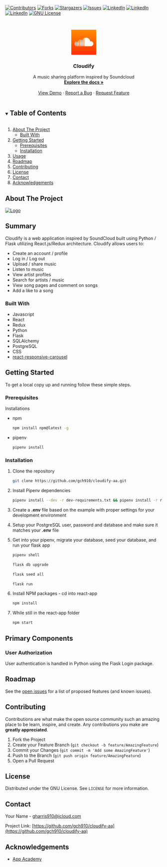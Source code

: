 [![Contributors][contributors-shield]][contributors-url]
[![Forks][forks-shield]][forks-url]
[![Stargazers][stars-shield]][stars-url]
[![Issues][issues-shield]][issues-url]
[![LinkedIn][linkedin-shield]][linkedin-url-gabriel]
[![LinkedIn][linkedin-shield]][linkedin-url-josh]
[![LinkedIn][linkedin-shield]][linkedin-url-jevon]
[![GNU License][license-shield]][license-url]


<br />
<p align="center">
  <a href="https://cloudify-aa.herokuapp.com/">
    <img src="favicon.png" alt="Logo" width="80" height="80">
  </a>

  <h3 align="center">Cloudify</h3>

  <p align="center">
    A music sharing platform inspired by Soundcloud
    <br />
    <a href="https://github.com/gch910/cloudify-aa"><strong>Explore the docs »</strong></a>
    <br />
    <br />
    <a href="https://github.com/gch910/cloudify-aa">View Demo</a>
    ·
    <a href="https://github.com/gch910/cloudify-aa/issues">Report a Bug</a>
    ·
    <a href="https://github.com/gch910/cloudify-aa/issues">Request Feature</a>
  </p>
</p>

<!-- TABLE OF CONTENTS -->
<details open="open">
  <summary><h2 style="display: inline-block">Table of Contents</h2></summary>
  <ol>
    <li>
      <a href="#about-the-project">About The Project</a>
      <ul>
        <li><a href="#built-with">Built With</a></li>
      </ul>
    </li>
    <li>
      <a href="#getting-started">Getting Started</a>
      <ul>
        <li><a href="#prerequisites">Prerequisites</a></li>
        <li><a href="#installation">Installation</a></li>
      </ul>
    </li>
    <li><a href="#usage">Usage</a></li>
    <li><a href="#roadmap">Roadmap</a></li>
    <li><a href="#contributing">Contributing</a></li>
    <li><a href="#license">License</a></li>
    <li><a href="#contact">Contact</a></li>
    <li><a href="#acknowledgements">Acknowledgements</a></li>
  </ol>
</details>

<!-- ABOUT THE PROJECT -->

## About The Project

<a href="https://cloudify-aa.herokuapp.com/">
  <img src="https://i.gyazo.com/26167b24155ea8ed1fc79b3587542161.png" alt="Logo" >
</a>

## Summary

Cloudify is a web application inspired by SoundCloud built using Python / Flask utilizing React.js/Redux architecture. Cloudify allows users to:

- Create an account / profile
- Log in / Log out
- Upload / share music
- Listen to music
- View artist profiles
- Search for artists / music
- View song pages and comment on songs
- Add a like to a song

### Built With

- Javascript
- React
- Redux
- Python
- Flask
- SQLAlchemy
- PostgreSQL
- CSS
- [react-responsive-carousel](https://www.npmjs.com/package/react-responsive-carousel)

<!-- GETTING STARTED -->

## Getting Started

To get a local copy up and running follow these simple steps.

### Prerequisites

Installations

- npm

  ```sh
  npm install npm@latest -g
  ```

- pipenv

  ```sh
  pipenv install
  ```

### Installation

1. Clone the repository

   ```sh
   git clone https://github.com/gch910/cloudify-aa.git

   ```

2. Install Pipenv dependencies

   ```sh
   pipenv install --dev -r dev-requirements.txt && pipenv install -r requirements.txt
   ```

3. Create a **.env** file based on the example with proper settings for your
   development environment
4. Setup your PostgreSQL user, password and database and make sure it matches your **.env** file

5. Get into your pipenv, migrate your database, seed your database, and run your flask app

   ```bash
   pipenv shell
   ```

   ```bash
   flask db upgrade
   ```

   ```bash
   flask seed all
   ```

   ```bash
   flask run
   ```

6. Install NPM packages - cd into react-app

   ```sh
   npm install
   ```

7. While still in the react-app folder
   ```sh
   npm start
   ```

## Primary Components

### User Authorization

User authentication is handled in Python using the Flask Login package.

<!-- ROADMAP -->

## Roadmap

See the [open issues](https://github.com/gch910/cloudify-aa/issues) for a list of proposed features (and known issues).

<!-- CONTRIBUTING -->

## Contributing

Contributions are what make the open source community such an amazing place to be learn, inspire, and create. Any contributions you make are **greatly appreciated**.

1. Fork the Project
2. Create your Feature Branch (`git checkout -b feature/AmazingFeature`)
3. Commit your Changes (`git commit -m 'Add some AmazingFeature'`)
4. Push to the Branch (`git push origin feature/AmazingFeature`)
5. Open a Pull Request

<!-- LICENSE -->

## License

Distributed under the GNU License. See `LICENSE` for more information.

<!-- CONTACT -->

## Contact

Your Name - gharris910@icloud.com

Project Link: [https://github.com/gch910/cloudify-aa](https://github.com/gch910/cloudify-aa)

<!-- ACKNOWLEDGEMENTS -->

## Acknowledgements

- [App Academy](https://www.appacademy.io/)

<!-- MARKDOWN LINKS & IMAGES -->
<!-- https://www.markdownguide.org/basic-syntax/#reference-style-links -->

[contributors-shield]: https://img.shields.io/github/contributors/gch910/cloudify-aa.svg?style=for-the-badge
[contributors-url]: https://github.com/gch910/cloudify-aa/graphs/contributors
[forks-shield]: https://img.shields.io/github/forks/gch910/cloudify-aa.svg?style=for-the-badge
[forks-url]: https://github.com/gch910/cloudify-aa/network/members
[stars-shield]: https://img.shields.io/github/stars/gch910/cloudify-aa.svg?style=for-the-badge
[stars-url]: https://github.com/gch910/cloudify-aa/stargazers
[issues-shield]: https://img.shields.io/github/issues/gch910/cloudify-aa.svg?style=for-the-badge
[issues-url]: https://github.com/gch910/cloudify-aa/issues
[license-shield]: https://img.shields.io/badge/License-GPL%20v3-blue.svg
[license-url]: https://github.com/gch910/cloudify-aa/blob/main/LICENSE
[linkedin-shield]: https://img.shields.io/badge/-LinkedIn-black.svg?style=for-the-badge&logo=linkedin&colorB=555
[linkedin-url-gabriel]: https://www.linkedin.com/in/gabriel-harris-249231208/
[linkedin-url-josh]: https://www.linkedin.com/in/joshua-miller-625685154/
[linkedin-url-jevon]: https://www.linkedin.com/in/jevon-timmons/
[product-screenshot]: images/screenshot.png

